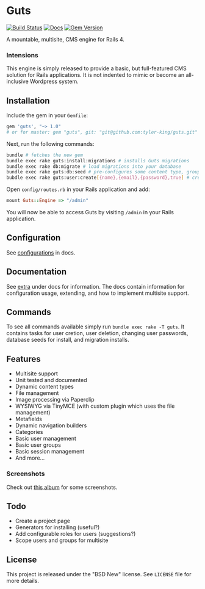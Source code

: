 # Guts

[![Build Status](https://secure.travis-ci.org/tyler-king/guts.svg?branch=master)](http://travis-ci.org/tyler-king/guts)
[![Docs](http://inch-ci.org/github/tyler-king/guts.svg)](http://inch-ci.org/github/tyler-king/guts)
[![Gem Version](https://badge.fury.io/rb/guts.svg)](https://badge.fury.io/rb/guts)

A mountable, multisite, CMS engine for Rails 4.

### Intensions

This engine is simply released to provide a basic, but full-featured CMS solution for Rails applications. It is not indented to mimic or become an all-inclusive Wordpress system.

## Installation

Include the gem in your `Gemfile`:

``` ruby
gem 'guts', "~> 1.0"
# or for master: gem "guts", git: "git@github.com:tyler-king/guts.git"
```

Next, run the following commands:

``` bash
bundle # fetches the new gem
bundle exec rake guts:install:migrations # installs Guts migrations
bundle exec rake db:migrate # load migrations into your database
bundle exec rake guts:db:seed # pre-configures some content type, groups, etc (creates an "Admins" group which is important)
bubdle exec rake guts:user:create[{name},{email},{password},true] # creates a user (replace the values)
```

Open `config/routes.rb` in your Rails application and add:

``` ruby
mount Guts::Engine => "/admin"
```

You will now be able to access Guts by visiting `/admin` in your Rails application.

## Configuration

See [configurations](doc/extra/configurations.md) in docs.

## Documentation

See [extra](doc/extra) under docs for information. The docs contain information for configuration usage, extending, and how to implement multisite support.

## Commands

To see all commands available simply run `bundle exec rake -T guts`. It contains tasks for user cretion, user deletion, changing user passwords, database seeds for install, and migration installs.

## Features

+ Multisite support
+ Unit tested and documented
+ Dynamic content types
+ File management
+ Image processing via Paperclip
+ WYSIWYG via TinyMCE (with custom plugin which uses the file management)
+ Metafields
+ Dynamic navigation builders
+ Categories
+ Basic user management
+ Basic user groups
+ Basic session management
+ And more...

### Screenshots

Check out [this album](http://imgur.com/a/6dFLL) for some screenshots.

## Todo

+ Create a project page
+ Generators for installing (useful?)
+ Add configurable roles for users (suggestions?)
+ Scope users and groups for multisite

## License

This project is released under the "BSD New" license. See `LICENSE` file for more details.